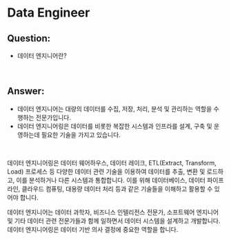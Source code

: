 # Data Engineer

## Question:

- 데이터 엔지니어란?

<br>

## Answer:

- 데이터 엔지니어는 대량의 데이터를 수집, 저장, 처리, 분석 및 관리하는 역할을 수행하는 전문가입니다. 
- 데이터 엔지니어링은 데이터를 비롯한 복잡한 시스템과 인프라를 설계, 구축 및 운영하는데 필요한 기술을 가지고 있습니다.

<br>

데이터 엔지니어링은 데이터 웨어하우스, 데이터 레이크, ETL(Extract, Transform, Load) 프로세스 등 다양한 데이터 관련 기술을 이용하여 데이터를 추출, 변환 및 로드하고, 이를 분석하거나 다른 시스템과 통합합니다. 이를 위해 데이터베이스, 데이터 파이프라인, 클라우드 컴퓨팅, 대용량 데이터 처리 등과 같은 기술들을 이해하고 활용할 수 있어야 합니다.

데이터 엔지니어는 데이터 과학자, 비즈니스 인텔리전스 전문가, 소프트웨어 엔지니어 및 기타 데이터 관련 전문가들과 함께 일하면서 데이터 시스템을 설계하고 개발합니다. 데이터 엔지니어링은 데이터 기반 의사 결정에 중요한 역할을 합니다.

<br>